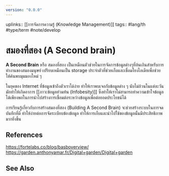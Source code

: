 ```yaml
---
version: "0.0.0"
---
```


uplinks:: [[การจัดการความรู้ (Knowledge Management)]]
tags:: #lang/th #type/term #note/develop
# สมองที่สอง (A Second brain)
**A Second Brain** หรือ สมองที่สอง เป็นเหมือนตัวช่วยในการจัดการข้อมูลต่างๆที่ล้นเกินสำหรับการทำงานของสมองมนุษย์ เปรียบเหมือนเป็น storage ประจำตัวที่ช่วยเก็บและเชื่อมโยงไอเดียเพื่อช่วยให้ค้นพบมุมมองใหม่ ๆ 

ในยุคของ Internet ที่ข้อมูลเข้าถึงตัวเราได้ง่าย ทำให้เราพบเจอกับข้อมูลต่าง ๆ นับไม่ถ้วนในแต่ละวันมักทำให้เกิดอาการ [[ภาวะข้อมูลท่วมท้น (Infobesity)]] ซึ่งทำให้เราไม่สามารถทำความเข้าใจข้อมูลได้เพียงพอในการนำไปสร้างการเชื่อมต่อระหว่างข้อมูลเพื่อต่อยอดประโยชน์ได้

การเรียนรู้เกี่ยวกับการสร้างสมองที่สอง (Building A Second Brain) จะช่วยสร้างระบบในการจดบันทึกที่ดี ทำให้ง่ายต่อการจัดระเบียบข้องข้อมูล ทำให้การเก็บและนำไปใช้ของข้อมูลนั้นมีประสิทธิภาพมากยิ่งขึ้น

## References
https://fortelabs.co/blog/basboverview/
https://garden.anthonyamar.fr/Digital+garden/Digital+garden

## See Also
